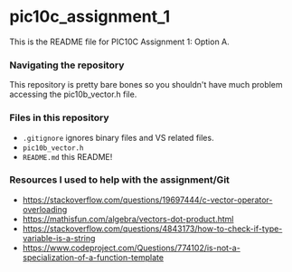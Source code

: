 # pic10c_assignment_1
This is the README file for PIC10C Assignment 1: Option A.

### Navigating the repository
This repository is pretty bare bones so you shouldn't have much problem accessing the pic10b_vector.h file.

### Files in this repository
+ `.gitignore` ignores binary files and VS related files.
+ `pic10b_vector.h`
+ `README.md` this README!

### Resources I used to help with the assignment/Git
* https://stackoverflow.com/questions/19697444/c-vector-operator-overloading
* https://mathisfun.com/algebra/vectors-dot-product.html
* https://stackoverflow.com/questions/4843173/how-to-check-if-type-variable-is-a-string
* https://www.codeproject.com/Questions/774102/is-not-a-specialization-of-a-function-template
